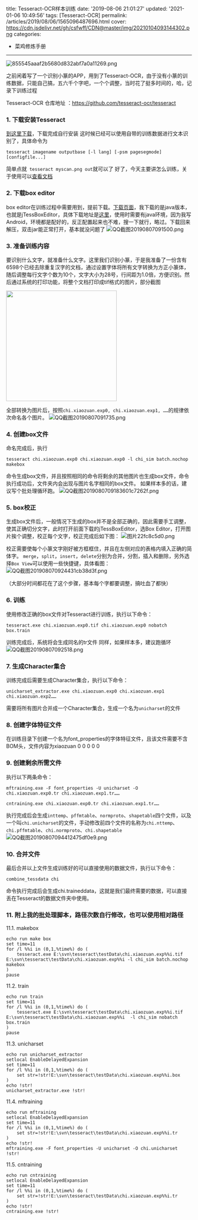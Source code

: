 title: Tesseract-OCR样本训练
date: '2019-08-06 21:01:27'
updated: '2021-01-06 10:49:56'
tags: [Tesseract-OCR]
permalink: /articles/2019/08/06/1565096487696.html
cover: https://cdn.jsdelivr.net/gh/csfwff/CDN@master/img/20210104093144302.png
categories: 
- 菜鸡修炼手册
---
![855545aaaf2b5680d832abf7a0a11269.png](https://cdn.jsdelivr.net/gh/csfwff/CDN@master/img/20210104093144302.png)

之前闲着写了一个识别小篆的APP，用到了Tesseract-OCR，由于没有小篆的训练数据，只能自己搞，五六千个字吧，一个个调整，当时花了挺多时间的，哈，记录下训练过程

Tesseract-OCR 仓库地址 ：https://github.com/tesseract-ocr/tesseract

### 1.  下载安装Tesseract

[到这里下载](https://github.com/UB-Mannheim/tesseract/wiki)，下载完成自行安装
这时候已经可以使用自带的训练数据进行文本识别了，具体命令为

```
tesseract imagename outputbase [-l lang] [-psm pagesegmode] [configfile...]
```

简单点就` tesseract myscan.png out`就可以了
好了，今天主要讲怎么训练，关于使用可以[查看文档](https://github.com/tesseract-ocr/tesseract/wiki)

### 2. 下载box editor

box editor在训练过程中需要用到，提前下载。[下载页面](https://github.com/tesseract-ocr/tesseract/wiki/AddOns#Tesseract_box_editors_and_traning_tools)，我下载的是java版本，也就是jTessBoxEditor，具体下载地址是[这里](https://sourceforge.net/projects/vietocr/files/jTessBoxEditor/)，使用时需要有java环境，因为我写Android，环境都是配好的，反正配置起来也不难，搜一下就行，略过。下载回来解压，双击jar能正常打开，基本就没问题了
![QQ截图20190807091500.png](https://cdn.jsdelivr.net/gh/csfwff/CDN@master/img/20210104093220536.png)

### 3.  准备训练内容

要识别什么文字，就准备什么文字。这里我们识别小篆，于是我准备了一份含有6598个已经去除重复汉字的文档，通过设置字体将所有文字转换为方正小篆体，随后调整每行文字个数为10个，文字大小为28号，行间距为1.0倍，方便识别。然后通过系统的打印功能，将整个文档打印成tif格式的图片，部分截图


<img src=https://cdn.jsdelivr.net/gh/csfwff/CDN@master/img/lfK_1-41b73e25.png width=300>

全部转换为图片后，按照`chi.xiaozuan.exp0, chi.xiaozuan.exp1, ……`的规律依次命名各个图片。
![QQ截图20190807091735.png](https://cdn.jsdelivr.net/gh/csfwff/CDN@master/img/20210104093320864.png)

### 4.  创建box文件

命名完成后，执行

```
tesseract chi.xiaozuan.exp0 chi.xiaozuan.exp0 -l chi_sim batch.nochop makebox
```

命令生成box文件，并且按照相同的命令将剩余的其他图片也生成box文件，命令执行成功后，文件夹内会出现与图片名字相同的box文件。
如果样本多的话，建议写个批处理循环跑。
![QQ截图2019080709183601c7262f.png](https://cdn.jsdelivr.net/gh/csfwff/CDN@master/img/20210104164141334.png)

### 5.  box校正

生成box文件后，一般情况下生成的box并不是全部正确的，因此需要手工调整，使其正确切分文字，此时打开前面下载的jTessBoxEditor，选Box Editor，打开图片挨个调整，校正每个文字，校正完成后如下图：
![图片22fc8c5d0.png](https://cdn.jsdelivr.net/gh/csfwff/CDN@master/img/20210104093006520.png)

校正需要使每个小篆文字刚好被方框框住，并且在左侧对应的表格内填入正确的简体字。
`merge`，`split`，`insert`，`delete`分别为合并，分割，插入和删除，另外选择`Box View`可以使用一些快捷键，具体看图：
![QQ截图201908070924431cb38d3f.png](https://cdn.jsdelivr.net/gh/csfwff/CDN@master/img/20210104164234756.png)

（大部分时间都花在了这个步骤，基本每个字都要调整，搞吐血了都快）

### 6.  训练

使用修改正确的box文件对Tesseract进行训练，执行以下命令：

```
tesseract.exe chi.xiaozuan.exp0.tif chi.xiaozuan.exp0 nobatch box.train
```

训练完成后，系统将会生成同名的tr文件
同样，如果样本多，建议跑循环
![QQ截图20190807092518.png](https://cdn.jsdelivr.net/gh/csfwff/CDN@master/img/20210104093621474.png)

### 7.  生成Character集合

训练完成后需要生成Character集合，执行以下命令：

```
unicharset_extractor.exe chi.xiaozuan.exp0 chi.xiaozuan.exp1 chi.xiaozuan.exp2……
```

需要将所有图片合并成一个Character集合，生成一个名为`unicharset`的文件

### 8.  创建字体特征文件

在训练目录下创建一个名为font_properties的字体特征文件，且该文件需要不含BOM头，文件内容为xiaozuan 0 0 0 0 0

### 9.  创建剩余所需文件

执行以下两条命令：

```
mftraining.exe -F font_properties -U unicharset -O chi.xiaozuan.exp0.tr chi.xiaozuan.exp1.tr……
```

```
cntraining.exe chi.xiaozuan.exp0.tr chi.xiaozuan.exp1.tr……
```

执行完成后会生成`inttemp`、`pffmtable`、`normproto`、`shapetable`四个文件，以及一个叫`chi.unicharset`的文件，手动修改前四个文件的名称为`chi.nttemp`、`chi.pffmtable`、`chi.normproto`、`chi.shapetable`
![QQ截图20190807094412475df0e9.png](https://cdn.jsdelivr.net/gh/csfwff/CDN@master/img/20210104164322912.png)

### 10. 合并文件

最后合并以上文件生成训练好的可以直接使用的数据文件，执行以下命令：

```
combine_tessdata chi
```

命令执行完成后会生成chi.traineddata，这就是我们最终需要的数据，可以直接丢在Tesseract的数据文件夹中使用。

### 11. 附上我的批处理脚本，路径次数自行修改，也可以使用相对路径

11.1. makebox

```
echo run make box
set time=11
for /l %%i in (0,1,%time%) do (
	tesseract.exe E:\svn\tesseract\testData\chi.xiaozuan.exp%%i.tif E:\svn\tesseract\testData\chi.xiaozuan.exp%%i -l chi_sim batch.nochop makebox 
)
pause
```

11.2. train

```
echo run train
set time=11
for /l %%i in (0,1,%time%) do (
	tesseract.exe E:\svn\tesseract\testData\chi.xiaozuan.exp%%i.tif E:\svn\tesseract\testData\chi.xiaozuan.exp%%i  -l chi_sim nobatch box.train
)
pause
```

11.3. unicharset

```
echo run unicharset_extractor
setlocal EnableDelayedExpansion
set time=11
for /l %%i in (0,1,%time%) do (
	set str=!str!E:\svn\tesseract\testData\chi.xiaozuan.exp%%i.box 
)
echo !str!
unicharset_extractor.exe !str!
```

11.4. mftraining

```
echo run mftraining
setlocal EnableDelayedExpansion
set time=11
for /l %%i in (0,1,%time%) do (
	set str=!str!E:\svn\tesseract\testData\chi.xiaozuan.exp%%i.tr 
)
echo !str!
mftraining.exe -F font_properties -U unicharset -O chi.unicharset !str!
```

11.5. cntraining

```
echo run cntraining
setlocal EnableDelayedExpansion
set time=11
for /l %%i in (0,1,%time%) do (
	set str=!str!E:\svn\tesseract\testData\chi.xiaozuan.exp%%i.tr 
)
echo !str!
cntraining.exe !str!
```

